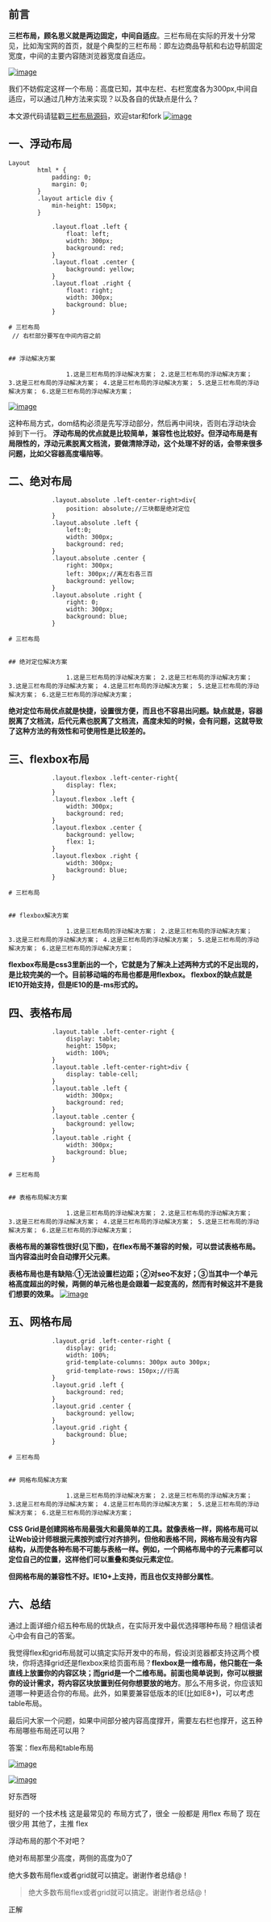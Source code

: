 ## 前言

**三栏布局，顾名思义就是两边固定，中间自适应**。三栏布局在实际的开发十分常见，比如淘宝网的首页，就是个典型的三栏布局：即左边商品导航和右边导航固定宽度，中间的主要内容随浏览器宽度自适应。

[![image](https://camo.githubusercontent.com/28ac600d105b0a725cc76df318c614942ce92f30/68747470733a2f2f757365722d676f6c642d63646e2e786974752e696f2f323031382f392f31362f313635653262336439613233633939343f773d3132383026683d34393826663d706e6726733d343539313933)](https://camo.githubusercontent.com/28ac600d105b0a725cc76df318c614942ce92f30/68747470733a2f2f757365722d676f6c642d63646e2e786974752e696f2f323031382f392f31362f313635653262336439613233633939343f773d3132383026683d34393826663d706e6726733d343539313933)

我们不妨假定这样一个布局：高度已知，其中左栏、右栏宽度各为300px,中间自适应，可以通过几种方法来实现？以及各自的优缺点是什么？

本文源代码请猛戳[三栏布局源码](https://github.com/ljianshu/Blog/tree/master/%E4%B8%89%E6%A0%8F%E5%B8%83%E5%B1%80)，欢迎star和fork
[![image](https://camo.githubusercontent.com/3bf596305d308d2716aa27cbf290450c8a75b709/68747470733a2f2f757365722d676f6c642d63646e2e786974752e696f2f323031382f392f31362f313635653263343033333365326631363f773d36343526683d33313826663d706e6726733d3138373636)](https://camo.githubusercontent.com/3bf596305d308d2716aa27cbf290450c8a75b709/68747470733a2f2f757365722d676f6c642d63646e2e786974752e696f2f323031382f392f31362f313635653263343033333365326631363f773d36343526683d33313826663d706e6726733d3138373636)

## 一、浮动布局

    Layout
            html * {
                padding: 0;
                margin: 0;
            }
            .layout article div {
                min-height: 150px;
            }
        
                .layout.float .left {
                    float: left;
                    width: 300px;
                    background: red;
                }
                .layout.float .center {
                    background: yellow;
                }
                .layout.float .right {
                    float: right;
                    width: 300px;
                    background: blue;
                }
            
    # 三栏布局
     // 右栏部分要写在中间内容之前
                
    
    ## 浮动解决方案
    
                    1.这是三栏布局的浮动解决方案； 2.这是三栏布局的浮动解决方案； 3.这是三栏布局的浮动解决方案； 4.这是三栏布局的浮动解决方案； 5.这是三栏布局的浮动解决方案； 6.这是三栏布局的浮动解决方案；
                
    

[![image](https://camo.githubusercontent.com/3a6cc95ecffd08edbcca3c82e6b98b549fa3dd5f/68747470733a2f2f757365722d676f6c642d63646e2e786974752e696f2f323031382f392f31362f31363565326533303632373430653066)](https://camo.githubusercontent.com/3a6cc95ecffd08edbcca3c82e6b98b549fa3dd5f/68747470733a2f2f757365722d676f6c642d63646e2e786974752e696f2f323031382f392f31362f31363565326533303632373430653066)

这种布局方式，dom结构必须是先写浮动部分，然后再中间块，否则右浮动块会掉到下一行。
**浮动布局的优点就是比较简单，兼容性也比较好。但浮动布局是有局限性的，浮动元素脱离文档流，要做清除浮动，这个处理不好的话，会带来很多问题，比如父容器高度塌陷等**。

## 二、绝对布局

    
                .layout.absolute .left-center-right>div{
                    position: absolute;//三块都是绝对定位
                }
                .layout.absolute .left {
                    left:0;
                    width: 300px;
                    background: red;
                }
                .layout.absolute .center {
                    right: 300px;
                    left: 300px;//离左右各三百
                    background: yellow;
                }
                .layout.absolute .right {
                    right: 0;
                    width: 300px;
                    background: blue;
                }
            
    # 三栏布局
    
    
    ## 绝对定位解决方案
    
                    1.这是三栏布局的浮动解决方案； 2.这是三栏布局的浮动解决方案； 3.这是三栏布局的浮动解决方案； 4.这是三栏布局的浮动解决方案； 5.这是三栏布局的浮动解决方案； 6.这是三栏布局的浮动解决方案；
                
    

**绝对定位布局优点就是快捷，设置很方便，而且也不容易出问题。缺点就是，容器脱离了文档流，后代元素也脱离了文档流，高度未知的时候，会有问题，这就导致了这种方法的有效性和可使用性是比较差的。**

## 三、flexbox布局

    
                .layout.flexbox .left-center-right{
                    display: flex;
                }
                .layout.flexbox .left {
                    width: 300px;
                    background: red;
                }
                .layout.flexbox .center {
                    background: yellow;
                    flex: 1;
                }
                .layout.flexbox .right {
                    width: 300px;
                    background: blue;
                }
            
    # 三栏布局
    
    
    ## flexbox解决方案
    
                    1.这是三栏布局的浮动解决方案； 2.这是三栏布局的浮动解决方案； 3.这是三栏布局的浮动解决方案； 4.这是三栏布局的浮动解决方案； 5.这是三栏布局的浮动解决方案； 6.这是三栏布局的浮动解决方案；
                
    

**flexbox布局是css3里新出的一个，它就是为了解决上述两种方式的不足出现的，是比较完美的一个。目前移动端的布局也都是用flexbox。 flexbox的缺点就是IE10开始支持，但是IE10的是-ms形式的。**

## 四、表格布局

    
                .layout.table .left-center-right {
                    display: table;
                    height: 150px;
                    width: 100%;
                }
                .layout.table .left-center-right>div {
                    display: table-cell;
                }
                .layout.table .left {
                    width: 300px;
                    background: red;
                }
                .layout.table .center {
                    background: yellow;
                }
                .layout.table .right {
                    width: 300px;
                    background: blue;
                }
            
    # 三栏布局
    
    
    ## 表格布局解决方案
    
                    1.这是三栏布局的浮动解决方案； 2.这是三栏布局的浮动解决方案； 3.这是三栏布局的浮动解决方案； 4.这是三栏布局的浮动解决方案； 5.这是三栏布局的浮动解决方案； 6.这是三栏布局的浮动解决方案；
                
    

**表格布局的兼容性很好(见下图)，在flex布局不兼容的时候，可以尝试表格布局。当内容溢出时会自动撑开父元素**。

**表格布局也是有缺陷:①无法设置栏边距；②对seo不友好；③当其中一个单元格高度超出的时候，两侧的单元格也是会跟着一起变高的，然而有时候这并不是我们想要的效果。**
[![image](https://camo.githubusercontent.com/e6894bb96ee741e0d9b1838d9f01ef03e5495ea6/68747470733a2f2f757365722d676f6c642d63646e2e786974752e696f2f323031382f392f31372f313635653737646136653163656463663f773d3131343326683d34393126663d706e6726733d3731353139)](https://camo.githubusercontent.com/e6894bb96ee741e0d9b1838d9f01ef03e5495ea6/68747470733a2f2f757365722d676f6c642d63646e2e786974752e696f2f323031382f392f31372f313635653737646136653163656463663f773d3131343326683d34393126663d706e6726733d3731353139)

## 五、网格布局

    
                .layout.grid .left-center-right {
                    display: grid;
                    width: 100%;
                    grid-template-columns: 300px auto 300px;
                    grid-template-rows: 150px;//行高
                }
                .layout.grid .left {
                    background: red;
                }
                .layout.grid .center {
                    background: yellow;
                }
                .layout.grid .right {
                    background: blue;
                }
            
    # 三栏布局
    
    
    ## 网格布局解决方案
    
                    1.这是三栏布局的浮动解决方案； 2.这是三栏布局的浮动解决方案； 3.这是三栏布局的浮动解决方案； 4.这是三栏布局的浮动解决方案； 5.这是三栏布局的浮动解决方案； 6.这是三栏布局的浮动解决方案；
                
    

**CSS Grid是创建网格布局最强大和最简单的工具。就像表格一样，网格布局可以让Web设计师根据元素按列或行对齐排列，但他和表格不同，网格布局没有内容结构，从而使各种布局不可能与表格一样。例如，一个网格布局中的子元素都可以定位自己的位置，这样他们可以重叠和类似元素定位**。

**但网格布局的兼容性不好。IE10+上支持，而且也仅支持部分属性**。

## 六、总结

通过上面详细介绍五种布局的优缺点，在实际开发中最优选择哪种布局？相信读者心中会有自己的答案。

我觉得flex和grid布局就可以搞定实际开发中的布局，假设浏览器都支持这两个模块，你将选择grid还是flexbox来给页面布局？**flexbox是一维布局，他只能在一条直线上放置你的内容区块；而grid是一个二维布局。前面也简单说到，你可以根据你的设计需求，将内容区块放置到任何你想要放的地方**。那么不用多说，你应该知道哪一种更适合你的布局。此外，如果要兼容低版本的IE(比如IE8+)，可以考虑table布局。

最后问大家一个问题，如果中间部分被内容高度撑开，需要左右栏也撑开，这五种布局哪些布局还可以用？

答案：flex布局和table布局

[![image](https://camo.githubusercontent.com/73ad01b610d0a4d89931b9e5432d6a68fde8e1e2/68747470733a2f2f757365722d676f6c642d63646e2e786974752e696f2f323031382f392f31382f313635653834653633333936386433383f773d3139313526683d32333026663d706e6726733d3630373237)](https://camo.githubusercontent.com/73ad01b610d0a4d89931b9e5432d6a68fde8e1e2/68747470733a2f2f757365722d676f6c642d63646e2e786974752e696f2f323031382f392f31382f313635653834653633333936386433383f773d3139313526683d32333026663d706e6726733d3630373237)

[![image](https://camo.githubusercontent.com/e2d64237d7db90164cf50a92f02fc5f62bb1a3d6/68747470733a2f2f757365722d676f6c642d63646e2e786974752e696f2f323031382f392f31382f313635653834656530386631346139303f773d3139323126683d32353026663d706e6726733d3638373330)](https://camo.githubusercontent.com/e2d64237d7db90164cf50a92f02fc5f62bb1a3d6/68747470733a2f2f757365722d676f6c642d63646e2e786974752e696f2f323031382f392f31382f313635653834656530386631346139303f773d3139323126683d32353026663d706e6726733d3638373330)

好东西呀

挺好的 一个技术栈   这是最常见的 布局方式了，很全   一般都是 用flex 布局了 现在很少用 其他了，主推 flex

浮动布局的那个不对吧？

绝对布局那里少高度，两侧的高度为0了

绝大多数布局flex或者grid就可以搞定。谢谢作者总结@！

> 绝大多数布局flex或者grid就可以搞定。谢谢作者总结@！

正解
